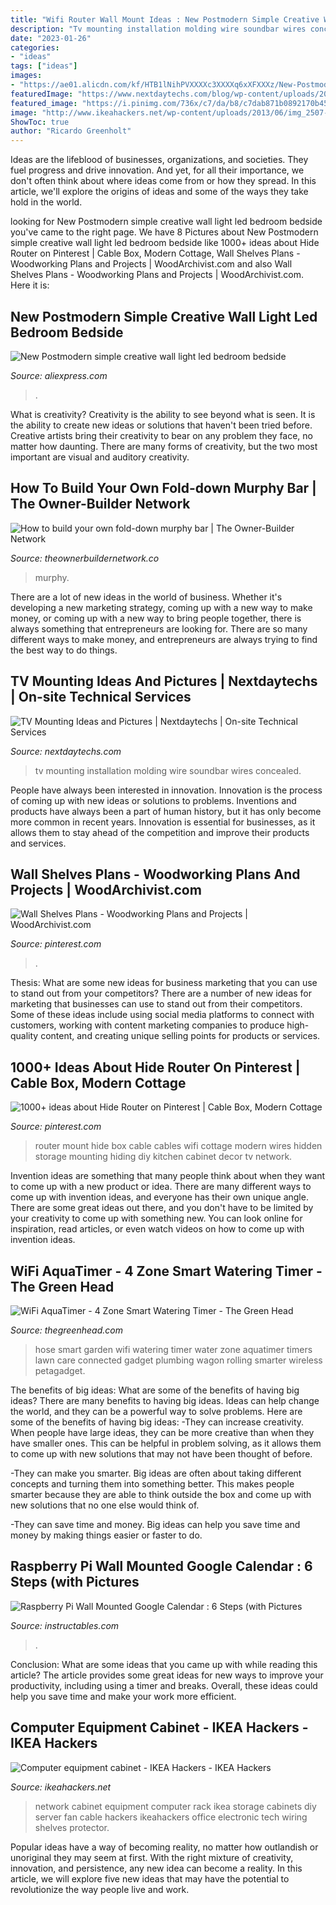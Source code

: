 ```yaml
---
title: "Wifi Router Wall Mount Ideas : New Postmodern Simple Creative Wall Light Led Bedroom Bedside"
description: "Tv mounting installation molding wire soundbar wires concealed"
date: "2023-01-26"
categories:
- "ideas"
tags: ["ideas"]
images:
- "https://ae01.alicdn.com/kf/HTB1lNihPVXXXXc3XXXXq6xXFXXXz/New-Postmodern-simple-creative-wall-light-led-bedroom-bedside-decoration-Nordic-designer-living-room-corridor-hotel.jpg"
featuredImage: "https://www.nextdaytechs.com/blog/wp-content/uploads/2013/07/IMG_20121126_130709-1024x768.jpg"
featured_image: "https://i.pinimg.com/736x/c7/da/b8/c7dab871b0892170b45061d21b7bf142--cable-box-wall-mount-modern-cottage-decor.jpg"
image: "http://www.ikeahackers.net/wp-content/uploads/2013/06/img_2507-787794.jpg"
ShowToc: true
author: "Ricardo Greenholt"
---
```



Ideas are the lifeblood of businesses, organizations, and societies. They fuel progress and drive innovation. And yet, for all their importance, we don't often think about where ideas come from or how they spread. In this article, we'll explore the origins of ideas and some of the ways they take hold in the world.

	

		
looking for New Postmodern simple creative wall light led bedroom bedside you've came to the right page. We have 8 Pictures about New Postmodern simple creative wall light led bedroom bedside like 1000+ ideas about Hide Router on Pinterest | Cable Box, Modern Cottage, Wall Shelves Plans - Woodworking Plans and Projects | WoodArchivist.com and also Wall Shelves Plans - Woodworking Plans and Projects | WoodArchivist.com. Here it is:
		
    
## New Postmodern Simple Creative Wall Light Led Bedroom Bedside

<img loading=lazy src="https://ae01.alicdn.com/kf/HTB1lNihPVXXXXc3XXXXq6xXFXXXz/New-Postmodern-simple-creative-wall-light-led-bedroom-bedside-decoration-Nordic-designer-living-room-corridor-hotel.jpg" onerror="this.onerror=null;this.src='https://tse4.mm.bing.net/th?id=OIP.yYeHiqxxbHBQAbAsppfYdAHaHa&amp;pid=15.1';" alt="New Postmodern simple creative wall light led bedroom bedside">

_Source: aliexpress.com_

>. 

	

What is creativity?
Creativity is the ability to see beyond what is seen. It is the ability to create new ideas or solutions that haven't been tried before. Creative artists bring their creativity to bear on any problem they face, no matter how daunting. There are many forms of creativity, but the two most important are visual and auditory creativity.

    
## How To Build Your Own Fold-down Murphy Bar | The Owner-Builder Network

<img loading=lazy src="https://theownerbuildernetwork.co/wp-content/uploads/2014/02/Murphy-Bar4.jpg" onerror="this.onerror=null;this.src='https://tse2.mm.bing.net/th?id=OIP.H6BpZbxSXUzAPIRYcIufgwHaF7&amp;pid=15.1';" alt="How to build your own fold-down murphy bar | The Owner-Builder Network">

_Source: theownerbuildernetwork.co_

>murphy. 

	

There are a lot of new ideas in the world of business. Whether it's developing a new marketing strategy, coming up with a new way to make money, or coming up with a new way to bring people together, there is always something that entrepreneurs are looking for. There are so many different ways to make money, and entrepreneurs are always trying to find the best way to do things.

    
## TV Mounting Ideas And Pictures | Nextdaytechs | On-site Technical Services

<img loading=lazy src="https://www.nextdaytechs.com/blog/wp-content/uploads/2013/07/IMG_20121126_130709-1024x768.jpg" onerror="this.onerror=null;this.src='https://tse3.mm.bing.net/th?id=OIP.AHP5KDO81H9D2ieQCU2AwQHaFj&amp;pid=15.1';" alt="TV Mounting Ideas and Pictures | Nextdaytechs | On-site Technical Services">

_Source: nextdaytechs.com_

>tv mounting installation molding wire soundbar wires concealed. 

	

People have always been interested in innovation. Innovation is the process of coming up with new ideas or solutions to problems. Inventions and products have always been a part of human history, but it has only become more common in recent years. Innovation is essential for businesses, as it allows them to stay ahead of the competition and improve their products and services.

    
## Wall Shelves Plans - Woodworking Plans And Projects | WoodArchivist.com

<img loading=lazy src="https://i.pinimg.com/originals/9d/ea/f9/9deaf9a4ec9c15d26afe6857f3a0c6f4.jpg" onerror="this.onerror=null;this.src='https://tse4.mm.bing.net/th?id=OIP.ylwabASsGISCCWA1jTHzgQHaD4&amp;pid=15.1';" alt="Wall Shelves Plans - Woodworking Plans and Projects | WoodArchivist.com">

_Source: pinterest.com_

>. 

	

Thesis: What are some new ideas for business marketing that you can use to stand out from your competitors?
There are a number of new ideas for marketing that businesses can use to stand out from their competitors. Some of these ideas include using social media platforms to connect with customers, working with content marketing companies to produce high-quality content, and creating unique selling points for products or services.

    
## 1000+ Ideas About Hide Router On Pinterest | Cable Box, Modern Cottage

<img loading=lazy src="https://i.pinimg.com/736x/c7/da/b8/c7dab871b0892170b45061d21b7bf142--cable-box-wall-mount-modern-cottage-decor.jpg" onerror="this.onerror=null;this.src='https://tse1.mm.bing.net/th?id=OIP.aj_zfDx2FCMXG2xzjoDHWQHaJ3&amp;pid=15.1';" alt="1000+ ideas about Hide Router on Pinterest | Cable Box, Modern Cottage">

_Source: pinterest.com_

>router mount hide box cable cables wifi cottage modern wires hidden storage mounting hiding diy kitchen cabinet decor tv network. 

	

Invention ideas are something that many people think about when they want to come up with a new product or idea. There are many different ways to come up with invention ideas, and everyone has their own unique angle. There are some great ideas out there, and you don't have to be limited by your creativity to come up with something new. You can look online for inspiration, read articles, or even watch videos on how to come up with invention ideas.

    
## WiFi AquaTimer - 4 Zone Smart Watering Timer - The Green Head

<img loading=lazy src="http://www.thegreenhead.com/imgs/wifi-aquatimer-4-zone-smart-watering-timer-1.jpg" onerror="this.onerror=null;this.src='https://tse1.mm.bing.net/th?id=OIP.WdAEcvd56Ejmh6wpJ7wzIgHaHa&amp;pid=15.1';" alt="WiFi AquaTimer - 4 Zone Smart Watering Timer - The Green Head">

_Source: thegreenhead.com_

>hose smart garden wifi watering timer water zone aquatimer timers lawn care connected gadget plumbing wagon rolling smarter wireless petagadget. 

	

The benefits of big ideas: What are some of the benefits of having big ideas?
There are many benefits to having big ideas. Ideas can help change the world, and they can be a powerful way to solve problems. Here are some of the benefits of having big ideas: 
-They can increase creativity. When people have large ideas, they can be more creative than when they have smaller ones. This can be helpful in problem solving, as it allows them to come up with new solutions that may not have been thought of before. 

-They can make you smarter. Big ideas are often about taking different concepts and turning them into something better. This makes people smarter because they are able to think outside the box and come up with new solutions that no one else would think of. 

-They can save time and money. Big ideas can help you save time and money by making things easier or faster to do.

    
## Raspberry Pi Wall Mounted Google Calendar : 6 Steps (with Pictures

<img loading=lazy src="https://content.instructables.com/ORIG/F1I/6H3K/K8T2502V/F1I6H3KK8T2502V.jpg?crop=1:1&amp;frame=1&amp;width=320" onerror="this.onerror=null;this.src='https://tse3.mm.bing.net/th?id=OIP.lo5uP3KAGmE02m0sFOkVgQAAAA&amp;pid=15.1';" alt="Raspberry Pi Wall Mounted Google Calendar : 6 Steps (with Pictures">

_Source: instructables.com_

>. 

	

Conclusion: What are some ideas that you came up with while reading this article?
The article provides some great ideas for new ways to improve your productivity, including using a timer and breaks. Overall, these ideas could help you save time and make your work more efficient.

    
## Computer Equipment Cabinet - IKEA Hackers - IKEA Hackers

<img loading=lazy src="http://www.ikeahackers.net/wp-content/uploads/2013/06/img_2507-787794.jpg" onerror="this.onerror=null;this.src='https://tse2.mm.bing.net/th?id=OIP.1KHjKtTxUQvfJmLhWB2wvQHaJ4&amp;pid=15.1';" alt="Computer equipment cabinet - IKEA Hackers - IKEA Hackers">

_Source: ikeahackers.net_

>network cabinet equipment computer rack ikea storage cabinets diy server fan cable hackers ikeahackers office electronic tech wiring shelves protector. 

	

Popular ideas have a way of becoming reality, no matter how outlandish or unoriginal they may seem at first. With the right mixture of creativity, innovation, and persistence, any new idea can become a reality. In this article, we will explore five new ideas that may have the potential to revolutionize the way people live and work.


